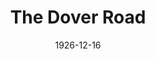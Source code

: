 ---
title: The Dover Road
date: 1926-12-16
closing_date: 1926-12-17
layout: productions
featured_image:
image_caption:
image_credit:
playbill:
Theatre: Theatre Jacksonville
show_details:
- Playwright: A.A. Milne - wiki
cast:
- Anne: Frieda Fitzgerald
- Eustasia: Louise Twitty
- Nicholas: Ralph Cooper
- Dominic: Slocum Ball
- Mr. Latimer: E.S. Beauchamp-Nobbs
- Leonard: Thomas K. Shuff, Jr.
- The Staff:
  - Carl Oltrogge
  - Harry Lewis
  - Mary H. Buckland
  - Olivia Fitzgerald
crew:
- Director: Tracy L'Engle
- Set Design: Mrs. Strawn Perry
- Set construction:
  - Birsa Shepard
  - Charles Tharp
  - Gordon McCauley
  - Strawn Perry
- Lighting:
  - Earl C. Ogden
  - L.B. Pratt
  - Martha Race
- Props:
  - Birsa Shepard
  - Mrs. A.S. Peatross
understudies:
orchestra:
external_links:
---
